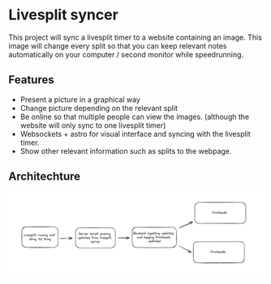 # Livesplit syncer

This project will sync a livesplit timer to a website containing an image. This image will change every split so that you can keep relevant notes automatically on your computer / second monitor while speedrunning.

## Features

- Present a picture in a graphical way
- Change picture depending on the relevant split
- Be online so that multiple people can view the images. (although the website will only sync to one livesplit timer)
- Websockets + astro for visual interface and syncing with the livesplit timer.
- Show other relevant information such as splits to the webpage.

## Architechture

![alt text](image.png)
